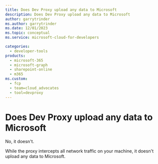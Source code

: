 ```yaml
---
title: Does Dev Proxy upload any data to Microsoft
description: Does Dev Proxy upload any data to Microsoft
author: garrytrinder
ms.author: garrytrinder
ms.date: 12/01/2023
ms.topic: conceptual
ms.service: microsoft-cloud-for-developers

categories:
  - developer-tools
products:
  - microsoft-365
  - microsoft-graph
  - sharepoint-online
  - m365
ms.custom:
  - fcp
  - team=cloud_advocates
  - tool=devproxy
---
```


# Does Dev Proxy upload any data to Microsoft

No, it doesn't.

While the proxy intercepts all network traffic on your machine, it doesn't upload any data to Microsoft.
